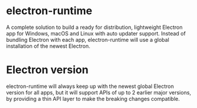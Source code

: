 # electron-runtime

A complete solution to build a ready for distribution, lightweight Electron app for Windows, macOS and Linux with auto updater support. Instead of bundling Electron with each app, electron-runtime will use a global installation of the newest Electron.

# Electron version

electron-runtime will always keep up with the newest global Electron version for all apps, but it will support APIs of up to 2 earlier major versions, by providing a thin API layer to make the breaking changes compatible.
